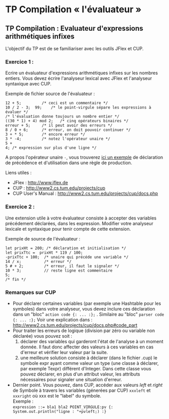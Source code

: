 # TP Compilation « l'évaluateur »

## TP Compilation : Evaluateur d'expressions arithmétiques infixes

L'objectif du TP est de se familiariser avec les outils JFlex et CUP.

### Exercice 1 : 

Ecrire un évaluateur d'expressions arithmétiques infixes sur les nombres entiers. 
Vous devez écrire l'analyseur lexical avec JFlex et l'analyseur syntaxique avec CUP.

Exemple de fichier source de l'évaluateur : 

```
12 + 5; 		/* ceci est un commentaire */
10 / 2 - 3;  99; 	/* le point-virgule sépare les expressions à évaluer */
/* l'évaluation donne toujours un nombre entier */
((30 * 1) + 4) mod 2;	/* cinq opérateurs binaires */
erreur + 5;		/* il peut avoir des erreurs */
8 / 0 + 6;		/* erreur, on doit pouvoir continuer */
3 + * 5;		/* encore erreur */
3 * -4;			/* notez l'opérateur unaire */
5 +
4; /* expression sur plus d'une ligne */
```

A propos l'opérateur unaire `-`, vous trouverez [ici un exemple](http://www2.cs.tum.edu/projects/cup/docs.php#cpp) 
de déclaration de précédence et d'utilisation dans une règle de production. 

Liens utiles :  
- JFlex : http://www.jflex.de  
- CUP : http://www2.cs.tum.edu/projects/cup  
- CUP User's Manual : http://www2.cs.tum.edu/projects/cup/docs.php

### Exercice 2 :

Une extension utile à votre évaluateur consiste à accepter des variables précédement déclarées, dans les expression. 
Modifier votre analyseur lexicale et syntaxique pour tenir compte de cette extension.

Exemple de source de l'évaluateur : 

```
let prixHt = 200; /* déclaration et initialisation */
let prixTtc =  prixHt * 119 / 100;
-prixTtc + 100;  /* unaire qui précéde une variable */
14 / x;          /* erreur */
5 # + 2;         /* erreur, il faut le signaler */
10 * 3;          // reste ligne est commentaire
5;
/* fin */
``` 

### Remarques sur CUP

- Pour déclarer certaines variables (par exemple une Hashtable pour les symboles) dans votre analyseur, vous devez inclure ces déclaration dans un "bloc" `action code {: ... :};` . Similaire au "bloc" `parser code {: ... :};` Voir une explication dans : http://www2.cs.tum.edu/projects/cup/docs.php#code_part
- Pour traiter les erreurs de logique (division par zéro ou variable non déclarée) vous pouvez soit :
    1. déclarer des variables qui garderont l'état de l'analyse à un moment donnée. Il faut donc affecter des valeurs à ces variables en cas d'erreur et vérifier leur valeur par la suite.
    2. une meilleure solution consiste à déclarer (dans le fichier .cup) le symbole expr ayant comme valeur un type (une classe à déclarer, par exemple Texpr) différent d'Integer. Dans cette classe vous pouvez déclarer, en plus d'un attribut valeur, les attributs nécessaires pour signaler une situation d'erreur.
- Dernier point. Vous pouvez, dans CUP, accéder aux valeurs *left* et *right* de Symbole à travers les variables (génerées par CUP) `xxxleft` et `xxxright` où xxx est le "label" du symbole.  
Exemple :  
`expression ::= bla1 bla2 POINT_VIRGULE:pv {: System.out.println("ligne : "+pvleft;) :}`
